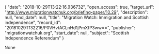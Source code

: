 {
  "date": "2018-10-29T13:22:16.936732", 
  "open_access": true, 
  "target_url": "http://www.migrationwatchuk.org/briefing-paper/10.29", 
  "description": null, 
  "end_date": null, 
  "title": "Migration Watch: Immigration and Scottish independence", 
  "record_id": "20181029T132216/P0VHvtACLnHd1jPmXfP3ww==", 
  "publisher": "migrationwatchuk.org", 
  "start_date": null, 
  "subject": "Scottish Independence Referendum"
}

None